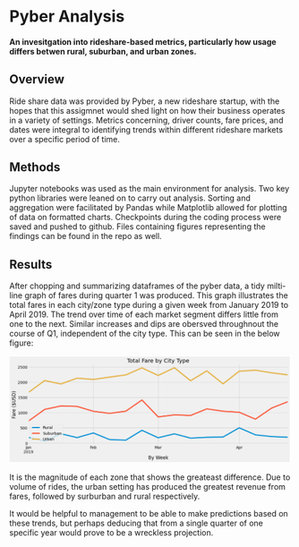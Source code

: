 # Pyber Analysis
#### An invesitgation into rideshare-based metrics, particularly how usage differs betwen rural, suburban, and urban zones.

## Overview
Ride share data was provided by Pyber, a new rideshare startup, with the hopes that this assigmnet would shed light on how their business operates in a variety of settings. Metrics concerning, driver counts, fare prices, and dates were integral to identifying trends within different rideshare markets over a specific period of time.

## Methods
Jupyter notebooks was used as the main environment for analysis. Two key python libraries were leaned on to carry out analysis. Sorting and aggregation were facilitated by Pandas while Matplotlib allowed for plotting of data on formatted charts. Checkpoints during the coding process were saved and pushed to github. Files containing figures representing the findings can be found in the repo as well.

## Results
After chopping and summarizing dataframes of the pyber data, a tidy milti-line graph of fares during quarter 1 was produced. This graph illustrates the total fares in each city/zone type during a given week from January 2019 to April 2019. The trend over time of each market segment differs little from one to the next. Similar increases and dips are obersved throughnout the course of Q1, independent of the city type. This can be seen in the below figure:

![Figure 1](https://github.com/kelmo974/PyBer_Analysis/blob/main/Challenge/Total_fare_by_city_type_Q1.PNG)

It is the magnitude of each zone that shows the greateast difference. Due to volume of rides, the urban setting has produced the greatest revenue from fares, followed by surburban and rural respectively. 

It would be helpful to management to be able to make predictions based on these trends, but perhaps deducing that from a single quarter of one specific year would prove to be a wreckless projection.

